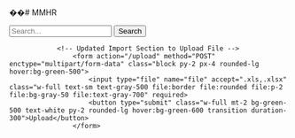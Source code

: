 ��#   M M H R 
 
 <!-- Search Bar -->
                <form action="/search" method="GET" class="mb-6">
                    <input type="text" name="query" class="p-2 w-full text-sm text-gray-500 border rounded-lg" placeholder="Search..." required>
                    <button type="submit" class="mt-2 w-full bg-blue-500 text-white py-2 rounded-lg">Search</button>
                </form>

                <!-- Updated Import Section to Upload File -->
                    <form action="/upload" method="POST" enctype="multipart/form-data" class="block py-2 px-4 rounded-lg hover:bg-green-500">
                        <input type="file" name="file" accept=".xls,.xlsx" class="w-full text-sm text-gray-500 file:border file:rounded file:p-2 file:bg-gray-50 file:text-gray-700" required>
                        <button type="submit" class="w-full mt-2 bg-green-500 text-white py-2 rounded-lg hover:bg-green-600 transition duration-300">Upload</button>
                    </form>
